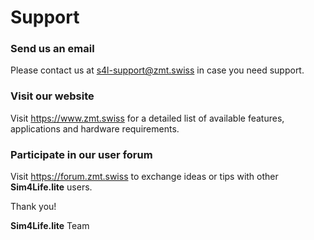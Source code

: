 # Support

### Send us an email

Please contact us at [s4l-support@zmt.swiss](mailto:s4l-support@zmt.swiss) in case you need support.

### Visit our website

Visit https://www.zmt.swiss for a detailed list of available features, applications and hardware requirements.

### Participate in our user forum

Visit https://forum.zmt.swiss to exchange ideas or tips with other **Sim4Life.lite** users.

Thank you!

**Sim4Life.lite** Team  